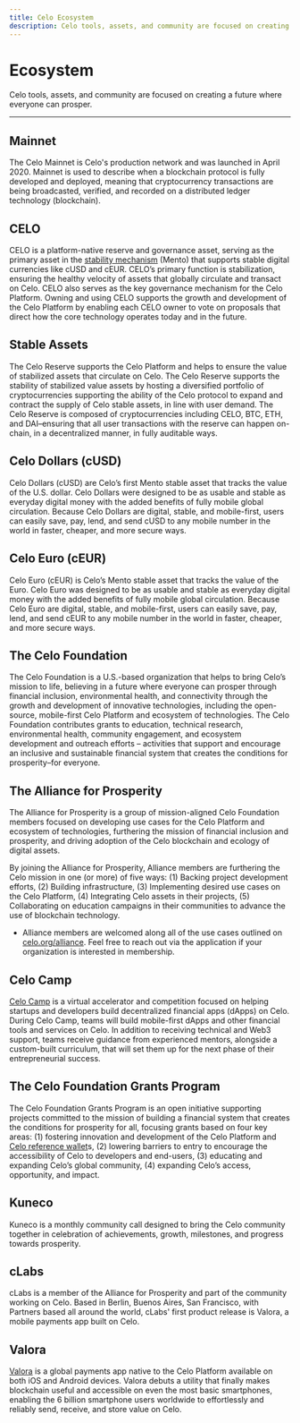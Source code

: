 ```yaml
---
title: Celo Ecosystem
description: Celo tools, assets, and community are focused on creating a future where everyone can prosper.
---
```


# Ecosystem

Celo tools, assets, and community are focused on creating a future where everyone can prosper.


---

## Mainnet

The Celo Mainnet is Celo's production network and was launched in April 2020. Mainnet is used to describe when a blockchain protocol is fully developed and deployed, meaning that cryptocurrency transactions are being broadcasted, verified, and recorded on a distributed ledger technology (blockchain).

## CELO

CELO is a platform-native reserve and governance asset, serving as the primary asset in the [stability mechanism](https://celo.org/papers/Celo_Stability_Analysis.pdf) (Mento) that supports stable digital currencies like cUSD and cEUR. CELO’s primary function is stabilization, ensuring the healthy velocity of assets that globally circulate and transact on Celo. CELO also serves as the key governance mechanism for the Celo Platform. Owning and using CELO supports the growth and development of the Celo Platform by enabling each CELO owner to vote on proposals that direct how the core technology operates today and in the future.

## Stable Assets

The Celo Reserve supports the Celo Platform and helps to ensure the value of stabilized assets that circulate on Celo. The Celo Reserve supports the stability of stabilized value assets by hosting a diversified portfolio of cryptocurrencies supporting the ability of the Celo protocol to expand and contract the supply of Celo stable assets, in line with user demand. The Celo Reserve is composed of cryptocurrencies including CELO, BTC, ETH, and DAI–ensuring that all user transactions with the reserve can happen on-chain, in a decentralized manner, in fully auditable ways.

## Celo Dollars (cUSD)

Celo Dollars (cUSD) are Celo’s first Mento stable asset that tracks the value of the U.S. dollar. Celo Dollars were designed to be as usable and stable as everyday digital money with the added benefits of fully mobile global circulation. Because Celo Dollars are digital, stable, and mobile-first, users can easily save, pay, lend, and send cUSD to any mobile number in the world in faster, cheaper, and more secure ways.

## Celo Euro (cEUR)

Celo Euro (cEUR) is Celo’s Mento stable asset that tracks the value of the Euro. Celo Euro was designed to be as usable and stable as everyday digital money with the added benefits of fully mobile global circulation. Because Celo Euro are digital, stable, and mobile-first, users can easily save, pay, lend, and send cEUR to any mobile number in the world in faster, cheaper, and more secure ways.

## The Celo Foundation

The Celo Foundation is a U.S.-based organization that helps to bring Celo’s mission to life, believing in a future where everyone can prosper through financial inclusion, environmental health, and connectivity through the growth and development of innovative technologies, including the open-source, mobile-first Celo Platform and ecosystem of technologies. The Celo Foundation contributes grants to education, technical research, environmental health, community engagement, and ecosystem development and outreach efforts – activities that support and encourage an inclusive and sustainable financial system that creates the conditions for prosperity–for everyone.

## The Alliance for Prosperity

The Alliance for Prosperity is a group of mission-aligned Celo Foundation members focused on developing use cases for the Celo Platform and ecosystem of technologies, furthering the mission of financial inclusion and prosperity, and driving adoption of the Celo blockchain and ecology of digital assets.

By joining the Alliance for Prosperity, Alliance members are furthering the Celo mission in one (or more) of five ways: (1) Backing project development efforts, (2) Building infrastructure, (3) Implementing desired use cases on the Celo Platform, (4) Integrating Celo assets in their projects, (5) Collaborating on education campaigns in their communities to advance the use of blockchain technology.

- Alliance members are welcomed along all of the use cases outlined on [celo.org/alliance](https://celo.org/ecosystem). Feel free to reach out via the application if your organization is interested in membership.

## Celo Camp

[Celo Camp](https://www.celocamp.com/) is a virtual accelerator and competition focused on helping startups and developers build decentralized financial apps (dApps) on Celo. During Celo Camp, teams will build mobile-first dApps and other financial tools and services on Celo. In addition to receiving technical and Web3 support, teams receive guidance from experienced mentors, alongside a custom-built curriculum, that will set them up for the next phase of their entrepreneurial success.

## The Celo Foundation Grants Program

The Celo Foundation Grants Program is an open initiative supporting projects committed to the mission of building a financial system that creates the conditions for prosperity for all, focusing grants based on four key areas: (1) fostering innovation and development of the Celo Platform and[ Celo reference wallet](https://docs.celo.org/wallet)s, (2) lowering barriers to entry to encourage the accessibility of Celo to developers and end-users, (3) educating and expanding Celo’s global community, (4) expanding Celo’s access, opportunity, and impact.

## Kuneco

Kuneco is a monthly community call designed to bring the Celo community together in celebration of achievements, growth, milestones, and progress towards prosperity.

## cLabs

cLabs is a member of the Alliance for Prosperity and part of the community working on Celo. Based in Berlin, Buenos Aires, San Francisco, with Partners based all around the world, cLabs' first product release is Valora, a mobile payments app built on Celo.

## Valora

[Valora](https://valoraapp.com/) is a global payments app native to the Celo Platform available on both iOS and Android devices. Valora debuts a utility that finally makes blockchain useful and accessible on even the most basic smartphones, enabling the 6 billion smartphone users worldwide to effortlessly and reliably send, receive, and store value on Celo.
